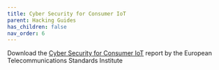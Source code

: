 ```yaml
---
title: Cyber Security for Consumer IoT
parent: Hacking Guides
has_children: false
nav_order: 6
---
```


Download the [Cyber Security for Consumer IoT](/media/etsi-iot.pdf) report by the European Telecommunications Standards Institute
